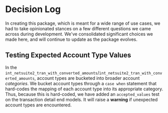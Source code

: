 # Decision Log

In creating this package, which is meant for a wide range of use cases, we had to take opinionated stances on a few different questions we came across during development. We've consolidated significant choices we made here, and will continue to update as the package evolves. 

## Testing Expected Account Type Values 

In the `int_netsuite2_tran_with_converted_amounts`/`int_netsuite2_tran_with_converted_amounts`, account types are bucketed into broader account _categories_. We bucket account types through a `case when` statement that hard-codes the mapping of each account type into its appropriate category. Thus, because this is hard-coded, we have added an `accepted_values` test on the transaction detail end models. It will raise a **warning** if unexpected account types are encountered. 